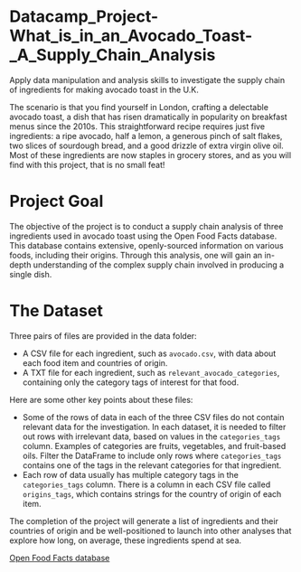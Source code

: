 # Datacamp_Project-What_is_in_an_Avocado_Toast-_A_Supply_Chain_Analysis
Apply data manipulation and analysis skills to investigate the supply chain of ingredients for making avocado toast in the U.K.

The scenario is that you find yourself in London, crafting a delectable avocado toast, a dish that has risen dramatically in popularity on breakfast menus since the 2010s. This straightforward recipe requires just five ingredients: a ripe avocado, half a lemon, a generous pinch of salt flakes, two slices of sourdough bread, and a good drizzle of extra virgin olive oil. Most of these ingredients are now staples in grocery stores, and as you will find with this project, that is no small feat!

# Project Goal
The objective of the project is to conduct a supply chain analysis of three ingredients used in avocado toast using the Open Food Facts database. This database contains extensive, openly-sourced information on various foods, including their origins. Through this analysis, one will gain an in-depth understanding of the complex supply chain involved in producing a single dish.

# The Dataset
Three pairs of files are provided in the data folder:
- A CSV file for each ingredient, such as `avocado.csv`, with data about each food item and countries of origin.
- A TXT file for each ingredient, such as `relevant_avocado_categories`, containing only the category tags of interest for that food.

Here are some other key points about these files:
- Some of the rows of data in each of the three CSV files do not contain relevant data for the investigation. In each dataset, it is needed to filter out rows with irrelevant data, based on values in the `categories_tags` column. Examples of categories are fruits, vegetables, and fruit-based oils. Filter the DataFrame to include only rows where `categories_tags` contains one of the tags in the relevant categories for that ingredient.
- Each row of data usually has multiple category tags in the `categories_tags` column.
There is a column in each CSV file called `origins_tags`, which contains strings for the country of origin of each item.

The completion of the project will generate a list of ingredients and their countries of origin and be well-positioned to launch into other analyses that explore how long, on average, these ingredients spend at sea.

[Open Food Facts database](https://world.openfoodfacts.org/)
